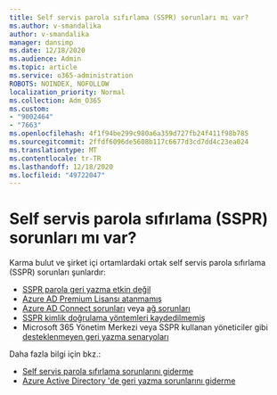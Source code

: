 ```yaml
---
title: Self servis parola sıfırlama (SSPR) sorunları mı var?
ms.author: v-smandalika
author: v-smandalika
manager: dansimp
ms.date: 12/18/2020
ms.audience: Admin
ms.topic: article
ms.service: o365-administration
ROBOTS: NOINDEX, NOFOLLOW
localization_priority: Normal
ms.collection: Adm_O365
ms.custom:
- "9002464"
- "7663"
ms.openlocfilehash: 4f1f94be299c980a6a359d727fb24f411f98b785
ms.sourcegitcommit: 2ffdf6096de5608b117c6677d3cd7dd4c23ea024
ms.translationtype: MT
ms.contentlocale: tr-TR
ms.lasthandoff: 12/18/2020
ms.locfileid: "49722047"
---
```

# <a name="having-self-service-password-reset-sspr-problems"></a>Self servis parola sıfırlama (SSPR) sorunları mı var?

Karma bulut ve şirket içi ortamlardaki ortak self servis parola sıfırlama (SSPR) sorunları şunlardır:

- [SSPR parola geri yazma etkin değil](https://docs.microsoft.com/azure/active-directory/authentication/tutorial-enable-sspr-writeback)
- [Azure AD Premium Lisansı atanmamış](https://docs.microsoft.com/azure/active-directory/authentication/concept-sspr-licensing)
- [Azure AD Connect sorunları](https://docs.microsoft.com/azure/active-directory/hybrid/tshoot-connect-sync-errors) veya [ağ sorunları](https://docs.microsoft.com/azure/active-directory/hybrid/tshoot-connect-connectivity)
- [SSPR kimlik doğrulama yöntemleri kaydedilmemiş](https://mysignins.microsoft.com/security-info)
- Microsoft 365 Yönetim Merkezi veya SSPR kullanan yöneticiler gibi [desteklenmeyen geri yazma senaryoları](https://docs.microsoft.com/azure/active-directory/authentication/concept-sspr-writeback#unsupported-writeback-operations)


Daha fazla bilgi için bkz.:

- [Self servis parola sıfırlama sorunlarını giderme](https://docs.microsoft.com/azure/active-directory/authentication/troubleshoot-sspr)
- [Azure Active Directory 'de geri yazma sorunlarını giderme](https://docs.microsoft.com/azure/active-directory/authentication/troubleshoot-sspr-writeback)
